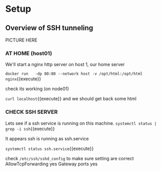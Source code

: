# Setup

## Overview of SSH tunneling


PICTURE HERE


### AT HOME (host01)
We'll start a nginx http server on host 1, our home server

`docker run   -dp 80:80 --network host -v /opt/html:/opt/html nginx`{{execute}}

check its working (on node01)

`curl localhost`{{execute}}
and we should get back some html



### CHECK SSH SERVER
Lets see if a ssh service is running on this machine.
`systemctl status | grep -i ssh`{{execute}}

It appears ssh is running as ssh.service

`systemctl status ssh.service`{{execute}}

check `/etc/ssh/sshd_config` to make sure setting are correct
    AllowTcpForwarding yes
    Gateway ports yes


